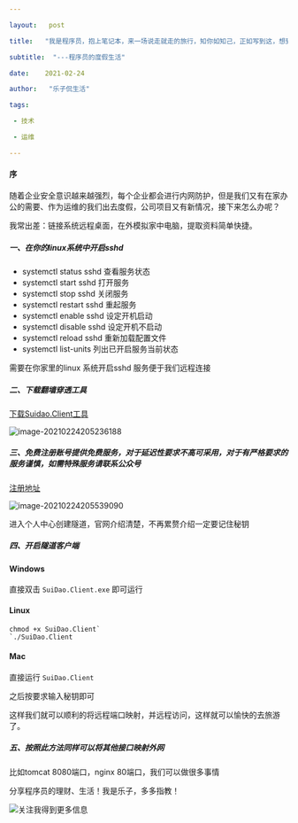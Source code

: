 ```yaml
---

layout:   post

title:   "我是程序员，抱上笔记本，来一场说走就走的旅行，知你如知己，正如写到这，想到了你此刻的目光。"

subtitle:  "---程序员的度假生活"

date:    2021-02-24

author:   "乐子侃生活"

tags:

 - 技术

 - 运维

---
```




#### 序



随着企业安全意识越来越强烈，每个企业都会进行内网防护，但是我们又有在家办公的需要、作为运维的我们出去度假，公司项目又有新情况，接下来怎么办呢？

我常出差：链接系统远程桌面，在外模拟家中电脑，提取资料简单快捷。



##### 一、在你的linux系统中开启sshd

* systemctl status sshd    查看服务状态
* systemctl start sshd      打开服务
* systemctl stop sshd      关闭服务
* systemctl restart sshd      重起服务
* systemctl enable sshd      设定开机启动
* systemctl disable sshd     设定开机不启动
* systemctl reload sshd      重新加载配置文件
* systemctl  list-units      列出已开启服务当前状态

需要在你家里的linux 系统开启sshd 服务便于我们远程连接

##### 二、下载翻墙穿透工具

<!-- more--> 

[下载Suidao.Client工具](https://github.com/SpringHgui/FastTunnel/releases)

![image-20210224205236188](https://gitee.com/yingle1991/resource/raw/master/static/blog/image-20210224205236188.png)

##### 三、免费注册账号提供免费服务，对于延迟性要求不高可采用，对于有严格要求的服务谨慎，如需特殊服务请联系公众号

[注册地址](https://suidao.io/)

![image-20210224205539090](https://gitee.com/yingle1991/resource/raw/master/static/blog/image-20210224205539090.png)

进入个人中心创建隧道，官网介绍清楚，不再累赘介绍一定要记住秘钥



##### 四、开启隧道客户端

####  Windows

直接双击 `SuiDao.Client.exe` 即可运行

#### Linux

```
chmod +x SuiDao.Client`
`./SuiDao.Client
```

#### Mac

直接运行 `SuiDao.Client`

之后按要求输入秘钥即可

这样我们就可以顺利的将远程端口映射，并远程访问，这样就可以愉快的去旅游了。

##### 五、按照此方法同样可以将其他接口映射外网

比如tomcat 8080端口，nginx 80端口，我们可以做很多事情


分享程序员的理财、生活！我是乐子，多多指教！



 ![关注我得到更多信息](https://gitee.com/yingle1991/resource/raw/master/static/blog/passme.png)